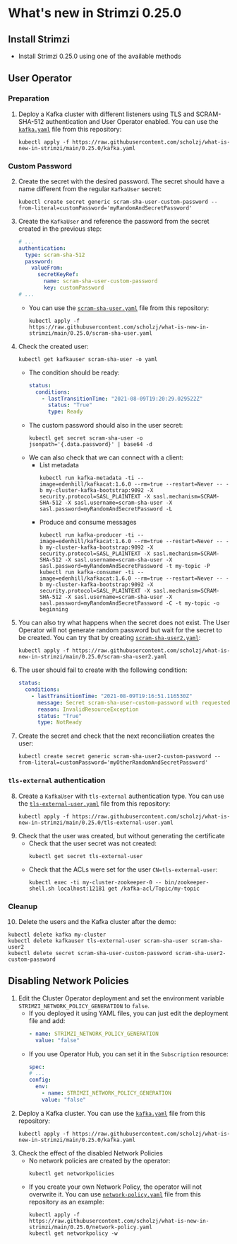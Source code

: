 # What's new in Strimzi 0.25.0

## Install Strimzi

* Install Strimzi 0.25.0 using one of the available methods

## User Operator

### Preparation

1. Deploy a Kafka cluster with different listeners using TLS and SCRAM-SHA-512 authentication and User Operator enabled.
   You can use the [`kafka.yaml`](./kafka.yaml) file from this repository:
   ```
   kubectl apply -f https://raw.githubusercontent.com/scholzj/what-is-new-in-strimzi/main/0.25.0/kafka.yaml
   ```

### Custom Password

2. Create the secret with the desired password.
   The secret should have a name different from the regular `KafkaUser` secret:
   ```
   kubectl create secret generic scram-sha-user-custom-password --from-literal=customPassword='myRandomAndSecretPassword'
   ```
3. Create the `KafkaUser` and reference the password from the secret created in the previous step:
   ```yaml
   # ...
   authentication:
     type: scram-sha-512
     password:
       valueFrom:
         secretKeyRef:
           name: scram-sha-user-custom-password
           key: customPassword
   # ...
   ```
   * You can use the [`scram-sha-user.yaml`](./scram-sha-user.yaml) file from this repository:
     ```
     kubectl apply -f https://raw.githubusercontent.com/scholzj/what-is-new-in-strimzi/main/0.25.0/scram-sha-user.yaml
     ```
4. Check the created user:
   ```
   kubectl get kafkauser scram-sha-user -o yaml
   ```
   * The condition should be ready:
     ```yaml
     status:
       conditions:
         - lastTransitionTime: "2021-08-09T19:20:29.029522Z"
           status: "True"
           type: Ready
     ```
   * The custom password should also in the user secret:
     ```
     kubectl get secret scram-sha-user -o jsonpath='{.data.password}' | base64 -d
     ```
   * We can also check that we can connect with a client:
     * List metadata
       ```
       kubectl run kafka-metadata -ti --image=edenhill/kafkacat:1.6.0 --rm=true --restart=Never -- -b my-cluster-kafka-bootstrap:9092 -X security.protocol=SASL_PLAINTEXT -X sasl.mechanism=SCRAM-SHA-512 -X sasl.username=scram-sha-user -X sasl.password=myRandomAndSecretPassword -L
       ```
     * Produce and consume messages
       ```
       kubectl run kafka-producer -ti --image=edenhill/kafkacat:1.6.0 --rm=true --restart=Never -- -b my-cluster-kafka-bootstrap:9092 -X security.protocol=SASL_PLAINTEXT -X sasl.mechanism=SCRAM-SHA-512 -X sasl.username=scram-sha-user -X sasl.password=myRandomAndSecretPassword -t my-topic -P
       kubectl run kafka-consumer -ti --image=edenhill/kafkacat:1.6.0 --rm=true --restart=Never -- -b my-cluster-kafka-bootstrap:9092 -X security.protocol=SASL_PLAINTEXT -X sasl.mechanism=SCRAM-SHA-512 -X sasl.username=scram-sha-user -X sasl.password=myRandomAndSecretPassword -C -t my-topic -o beginning
       ```
5. You can also try what happens when the secret does not exist.
   The User Operator will not generate random password but wait for the secret to be created.
   You can try that by creating [`scram-sha-user2.yaml`](./scram-sha-user.yaml):
   ```
   kubectl apply -f https://raw.githubusercontent.com/scholzj/what-is-new-in-strimzi/main/0.25.0/scram-sha-user2.yaml
   ```
6. The user should fail to create with the following condition:
   ```yaml
   status:
     conditions:
       - lastTransitionTime: "2021-08-09T19:16:51.116530Z"
         message: Secret scram-sha-user-custom-password with requested user password does not exist.
         reason: InvalidResourceException
         status: "True"
         type: NotReady
   ```
7. Create the secret and check that the next reconciliation creates the user:
   ```
   kubectl create secret generic scram-sha-user2-custom-password --from-literal=customPassword='myOtherRandomAndSecretPassword'
   ```

### `tls-external` authentication

8. Create a `KafkaUser` with `tls-external` authentication type.
   You can use the [`tls-external-user.yaml`](./tls-external-user.yaml) file from this repository:
   ```
   kubectl apply -f https://raw.githubusercontent.com/scholzj/what-is-new-in-strimzi/main/0.25.0/tls-external-user.yaml
   ```
9. Check that the user was created, but without generating the certificate
   * Check that the user secret was not created:
     ```
     kubectl get secret tls-external-user
     ```
   * Check that the ACLs were set for the user `CN=tls-external-user`:
     ```
     kubectl exec -ti my-cluster-zookeeper-0 -- bin/zookeeper-shell.sh localhost:12181 get /kafka-acl/Topic/my-topic
     ```

### Cleanup

10. Delete the users and the Kafka cluster after the demo:
   ```
   kubectl delete kafka my-cluster
   kubectl delete kafkauser tls-external-user scram-sha-user scram-sha-user2
   kubectl delete secret scram-sha-user-custom-password scram-sha-user2-custom-password
   ```

## Disabling Network Policies

1. Edit the Cluster Operator deployment and set the environment variable `STRIMZI_NETWORK_POLICY_GENERATION` to `false`.
   * If you deployed it using YAML files, you can just edit the deployment file and add:
     ```yaml
     - name: STRIMZI_NETWORK_POLICY_GENERATION
       value: "false"
     ```
   * If you use Operator Hub, you can set it in the `Subscription` resource:
     ```yaml
     spec:
     # ...
     config:
       env:
         - name: STRIMZI_NETWORK_POLICY_GENERATION
         value: "false"
     ```
2. Deploy a Kafka cluster.
   You can use the [`kafka.yaml`](./kafka.yaml) file from this repository:
   ```
   kubectl apply -f https://raw.githubusercontent.com/scholzj/what-is-new-in-strimzi/main/0.25.0/kafka.yaml
   ```
3. Check the effect of the disabled Network Policies
   * No network policies are created by the operator:
     ```
     kubectl get networkpolicies
     ```
   * If you create your own Network Policy, the operator will not overwrite it.
     You can use [`network-policy.yaml`](./network-policy.yaml) file from this repository as an example:
     ```
     kubectl apply -f https://raw.githubusercontent.com/scholzj/what-is-new-in-strimzi/main/0.25.0/network-policy.yaml
     kubectl get networkpolicy -w
     ```
